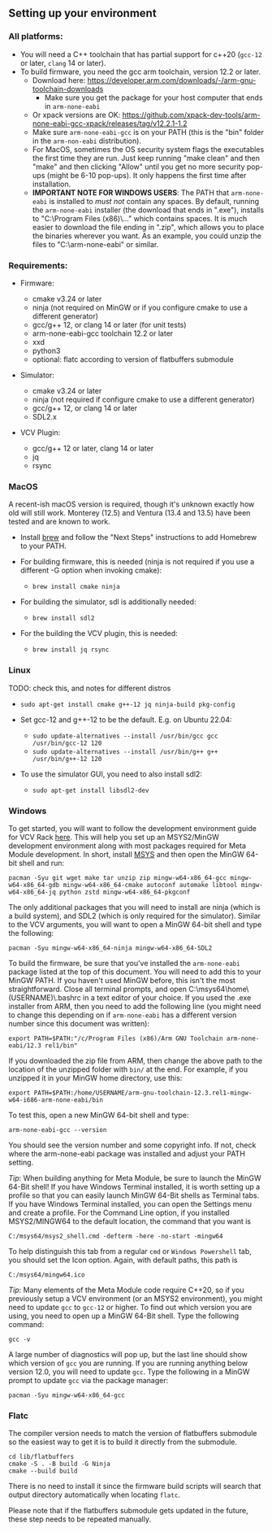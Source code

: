 ## Setting up your environment

### All platforms:
- You will need a C++ toolchain that has partial support for c++20 (`gcc-12` or later, `clang` 14 or later).
- To build firmware, you need the gcc arm toolchain, version 12.2 or later.
  - Download here: https://developer.arm.com/downloads/-/arm-gnu-toolchain-downloads
    - Make sure you get the package for your host computer that ends in `arm-none-eabi`
  - Or xpack versions are OK: https://github.com/xpack-dev-tools/arm-none-eabi-gcc-xpack/releases/tag/v12.2.1-1.2
  - Make sure `arm-none-eabi-gcc` is on your PATH (this is the "bin" folder in
    the `arm-non-eabi` distribution).
  - For MacOS, sometimes the OS security system flags the executables the first
    time they are run. Just keep running "make clean" and then "make" and then
    clicking "Allow" until you get no more security pop-ups (might be 6-10
    pop-ups). It only happens the first time after installation.
  - **IMPORTANT NOTE FOR WINDOWS USERS**: The PATH that `arm-none-eabi` is
    installed to *must not* contain any spaces. By default, running the
    `arm-none-eabi` installer (the download that ends in ".exe"), installs to
    "C:\Program Files (x86)\\..." which contains spaces. It is much easier to
    download the file ending in ".zip", which allows you to place the
    binaries wherever you want. As an example, you could unzip the files to
    "C:\arm-none-eabi" or similar.


### Requirements:

- Firmware:
  - cmake v3.24 or later
  - ninja (not required on MinGW or if you configure cmake to use a different generator) 
  - gcc/g++ 12, or clang 14 or later (for unit tests)
  - arm-none-eabi-gcc toolchain 12.2 or later
  - xxd
  - python3
  - optional: flatc according to version of flatbuffers submodule

- Simulator:
  - cmake v3.24 or later
  - ninja (not required if configure cmake to use a different generator)
  - gcc/g++ 12, or clang 14 or later
  - SDL2.x

- VCV Plugin:
  - gcc/g++ 12 or later, clang 14 or later
  - jq
  - rsync

### MacOS

A recent-ish macOS version is required, though it's unknown exactly how old will still work.
Monterey (12.5) and Ventura (13.4 and 13.5) have been tested and are known to work.

 - Install [brew](https://brew.sh) and follow the "Next Steps" instructions to add Homebrew to your PATH.

 - For building firmware, this is needed (ninja is not required if you use a different -G option when invoking cmake):
   - `brew install cmake ninja`

 - For building the simulator, sdl is additionally needed:
   - `brew install sdl2`

 - For the building the VCV plugin, this is needed:
   - `brew install jq rsync`

### Linux

TODO: check this, and notes for different distros

 - `sudo apt-get install cmake g++-12 jq ninja-build pkg-config`
 - Set gcc-12 and g++-12 to be the default. E.g. on Ubuntu 22.04: 
   - `sudo update-alternatives --install /usr/bin/gcc gcc /usr/bin/gcc-12 120`
   - `sudo update-alternatives --install /usr/bin/g++ g++ /usr/bin/g++-12 120`

 - To use the simulator GUI, you need to also install sdl2:
   - `sudo apt-get install libsdl2-dev`

 
### Windows

To get started, you will want to follow the development environment guide for
VCV Rack [here](https://vcvrack.com/manual/Building#Windows). This will help
you set up an MSYS2/MinGW development environment along with most packages
required for Meta Module development. In short, install [MSYS](http://www.msys2.org/)
and then open the MinGW 64-bit shell and run:

```
pacman -Syu git wget make tar unzip zip mingw-w64-x86_64-gcc mingw-w64-x86_64-gdb mingw-w64-x86_64-cmake autoconf automake libtool mingw-w64-x86_64-jq python zstd mingw-w64-x86_64-pkgconf
```

The only additional packages that you will need to install are ninja (which is
a build system), and SDL2 (which is only required for the simulator). Similar
to the VCV arguments, you will want to open a MinGW 64-bit shell and type the
following:

```
pacman -Syu mingw-w64-x86_64-ninja mingw-w64-x86_64-SDL2

```

To build the firmware, be sure that you've installed the `arm-none-eabi`
package listed at the top of this document. You will need to add this to your
MinGW PATH. If you haven't used MinGW before, this isn't the most
straightforward. Close all terminal prompts, and open
C:\msys64\home\\(USERNAME)\\.bashrc in a text editor of your choice. If you
used the .exe installer from ARM, then you need
to add the following line (you might need to change this depending on if
`arm-none-eabi` has a different version number since this document was
written):

```
export PATH=$PATH:"/c/Program Files (x86)/Arm GNU Toolchain arm-none-eabi/12.3 rel1/bin"
```

If you downloaded the zip file from ARM, then change the above path to the 
location of the unzipped folder with `bin/` at the end. For example, if you
unzipped it in your MinGW home directory, use this:

```
export PATH=$PATH:/home/USERNAME/arm-gnu-toolchain-12.3.rel1-mingw-w64-i686-arm-none-eabi/bin
```

To test this, open a new MinGW 64-bit shell and type:

```
arm-none-eabi-gcc --version
```

You should see the version number and some copyright info. If not, check where
the arm-none-eabi package was installed and adjust your PATH setting.

*Tip*: When building anything for Meta Module, be sure to launch the MinGW 64-Bit
shell! If you have Windows Terminal installed, it is worth setting up a profile
so that you can easily launch MinGW 64-Bit shells as Terminal tabs. If you have
Windows Terminal installed, you can open the Settings menu and create a
profile. For the Command Line option, if you installed MSYS2/MINGW64 to the
default location, the command that you want is 

```
C:/msys64/msys2_shell.cmd -defterm -here -no-start -mingw64
```

To help distinguish this tab from a regular `cmd` or `Windows Powershell` tab,
you should set the Icon option. Again, with default paths, this path is

```
C:/msys64/mingw64.ico
```

*Tip*: Many elements of the Meta Module code require C++20, so if you previously setup
a VCV environment (or an MSYS2 environment), you might need to update `gcc` to
`gcc-12` or higher. To find out which version you are using, you need to open
up a MinGW 64-Bit shell. Type the following command:

```
gcc -v
```

A large number of diagnostics will pop up, but the last line should show which
version of `gcc` you are running. If you are running anything below version
12.0, you will need to update `gcc`. Type the following in a MinGW prompt to
update `gcc` via the package manager:

```
pacman -Syu mingw-w64-x86_64-gcc
```

### Flatc

The compiler version needs to match the version of flatbuffers submodule so the easiest way to get it
is to build it directly from the submodule.

```
cd lib/flatbuffers
cmake -S . -B build -G Ninja
cmake --build build
```

There is no need to install it since the firmware build scripts will search that output directory automatically
when locating `flatc`.

Please note that if the flatbuffers submodule gets updated in the future, these step needs to be repeated manually.
